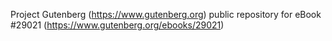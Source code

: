 Project Gutenberg (https://www.gutenberg.org) public repository for eBook #29021 (https://www.gutenberg.org/ebooks/29021)
